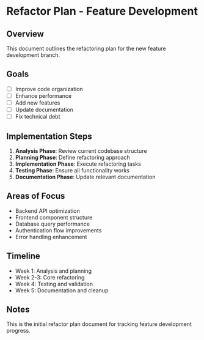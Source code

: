 # Refactor Plan - Feature Development

## Overview
This document outlines the refactoring plan for the new feature development branch.

## Goals
- [ ] Improve code organization
- [ ] Enhance performance
- [ ] Add new features
- [ ] Update documentation
- [ ] Fix technical debt

## Implementation Steps
1. **Analysis Phase**: Review current codebase structure
2. **Planning Phase**: Define refactoring approach
3. **Implementation Phase**: Execute refactoring tasks
4. **Testing Phase**: Ensure all functionality works
5. **Documentation Phase**: Update relevant documentation

## Areas of Focus
- Backend API optimization
- Frontend component structure
- Database query performance
- Authentication flow improvements
- Error handling enhancement

## Timeline
- Week 1: Analysis and planning
- Week 2-3: Core refactoring
- Week 4: Testing and validation
- Week 5: Documentation and cleanup

## Notes
This is the initial refactor plan document for tracking feature development progress.
